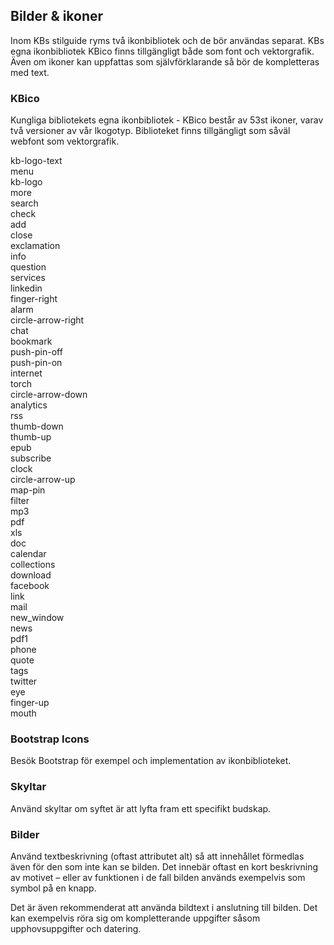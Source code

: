 ## Bilder & ikoner
Inom KBs stilguide ryms två ikonbibliotek och de bör användas separat. KBs egna ikonbibliotek KBico finns tillgängligt både som font och vektorgrafik. Även om ikoner kan uppfattas som självförklarande så bör de kompletteras med text.

### KBico
Kungliga bibliotekets egna ikonbibliotek - KBico består av 53st ikoner, varav två versioner av vår lkogotyp. Biblioteket finns tillgängligt som såväl webfont som vektorgrafik.

<div class="example-block example-icons bg-light">
        <div><span><i class="kbico-kb-logo-text"></i></span>
            <span>kb-logo-text</span></div>
        <div><span><i class="kbico-menu"></i></span>
            <span>menu</span></div>
        <div><span><i class="kbico-kb-logo"></i></span>
            <span>kb-logo</span></div>
        <div><span><i class="kbico-more"></i></span>
            <span>more</span></div>
        <div><span><i class="kbico-search"></i></span>
            <span>search</span></div>
        <div><span><i class="kbico-check"></i></span>
            <span>check</span></div>
        <div><span><i class="kbico-add"></i></span>
            <span>add</span></div>
        <div><span><i class="kbico-close"></i></span>
            <span>close</span></div>
        <div><span><i class="kbico-exclamation"></i></span>
            <span>exclamation</span></div>
        <div><span><i class="kbico-info"></i></span>
            <span>info</span></div>
        <div><span><i class="kbico-question"></i></span>
            <span>question</span></div>
        <div><span><i class="kbico-services"></i></span>
            <span>services</span></div>
        <div><span><i class="kbico-linkedin"></i></span>
            <span>linkedin</span></div>
        <div><span><i class="kbico-finger-right"></i></span>
            <span>finger-right</span></div>
        <div><span><i class="kbico-alarm"></i></span>
            <span>alarm</span></div>
        <div><span><i class="kbico-circle-arrow-right"></i></span>
            <span>circle-arrow-right</span></div>
        <div><span><i class="kbico-chat"></i></span>
            <span>chat</span></div>
        <div><span><i class="kbico-bookmark"></i></span>
            <span>bookmark</span></div>
        <div><span><i class="kbico-push-pin-off"></i></span>
            <span>push-pin-off</span></div>
        <div><span><i class="kbico-push-pin-on"></i></span>
            <span>push-pin-on</span></div>
        <div><span><i class="kbico-internet"></i></span>
            <span>internet</span></div>
        <div><span><i class="kbico-torch"></i></span>
            <span>torch</span></div>
        <div><span><i class="kbico-circle-arrow-down"></i></span>
            <span>circle-arrow-down</span></div>
        <div><span><i class="kbico-analytics"></i></span>
            <span>analytics</span></div>
        <div><span><i class="kbico-rss"></i></span>
            <span>rss</span></div>
        <div><span><i class="kbico-thumb-down"></i></span>
            <span>thumb-down</span></div>
        <div><span><i class="kbico-thumb-up"></i></span>
            <span>thumb-up</span></div>
        <div><span><i class="kbico-epub"></i></span>
            <span>epub</span></div>
        <div><span><i class="kbico-subscribe"></i></span>
            <span>subscribe</span></div>
        <div><span><i class="kbico-clock"></i></span>
            <span>clock</span></div>
        <div><span><i class="kbico-circle-arrow-up"></i></span>
            <span>circle-arrow-up</span></div>
        <div><span><i class="kbico-map-pin"></i></span>
            <span>map-pin</span></div>
        <div><span><i class="kbico-filter"></i></span>
            <span>filter</span></div>
        <div><span><i class="kbico-mp3"></i></span>
            <span>mp3</span></div>
        <div><span><i class="kbico-pdf"></i></span>
            <span>pdf</span></div>
        <div><span><i class="kbico-xls"></i></span>
            <span>xls</span></div>
        <div><span><i class="kbico-doc"></i></span>
            <span>doc</span></div>
        <div><span><i class="kbico-calendar"></i></span>
            <span>calendar</span></div>
        <div><span><i class="kbico-collections"></i></span>
            <span>collections</span></div>
        <div><span><i class="kbico-download"></i></span>
            <span>download</span></div>
        <div><span><i class="kbico-facebook"></i></span>
            <span>facebook</span></div>
        <div><span><i class="kbico-link"></i></span>
            <span>link</span></div>
        <div><span><i class="kbico-mail"></i></span>
            <span>mail</span></div>
        <div><span><i class="kbico-new_window"></i></span>
            <span>new_window</span></div>
        <div><span><i class="kbico-news"></i></span>
            <span>news</span></div>
        <div><span><i class="kbico-pdf1"></i></span>
            <span>pdf1</span></div>
        <div><span><i class="kbico-phone"></i></span>
            <span>phone</span></div>
        <div><span><i class="kbico-quote"></i></span>
            <span>quote</span></div>
        <div><span><i class="kbico-tags"></i></span>
            <span>tags</span></div>
        <div><span><i class="kbico-twitter"></i></span>
            <span>twitter</span></div>
        <div><span><i class="kbico-eye"></i></span>
            <span>eye</span></div>
        <div><span><i class="kbico-finger-up"></i></span>
            <span>finger-up</span></div>
        <div><span><i class="kbico-mouth"></i></span>
            <span>mouth</span></div>
</div>

### Bootstrap Icons
Besök Bootstrap för exempel och implementation av ikonbiblioteket.

### Skyltar
Använd skyltar om syftet är att lyfta fram ett specifikt budskap.

### Bilder
Använd textbeskrivning (oftast attributet alt) så att innehållet förmedlas även för den som inte kan se bilden. Det innebär oftast en kort beskrivning av motivet – eller av funktionen i de fall bilden används exempelvis som symbol på en knapp.

Det är även rekommenderat att använda bildtext i anslutning till bilden. Det kan exempelvis röra sig om kompletterande uppgifter såsom upphovsuppgifter och datering.
